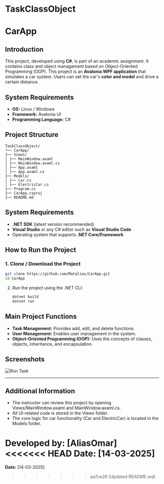 # TaskClassObject
# CarApp 

## Introduction

This project, developed using **C#**, is part of an academic assignment. It contains class and object management based on Object-Oriented Programming (OOP).
This project is an **Avalonia WPF application** that simulates a car system.
Users can set the car's **color and model** and drive a certain distance.

## System Requirements
- **OS:** Linux / Windows  
- **Framework:** Avalonia UI  
- **Programming Language:** C#  

## Project Structure
```
TaskClassObject/ 
└── CarApp/ 
├── Views/ 
│ ├── MainWindow.axaml 
│ ├── MainWindow.axaml.cs 
│ ├── App.axaml 
│ ├── App.axaml.cs 
├── Models/ 
│ ├── Car.cs 
│ ├── ElectricCar.cs 
├── Program.cs 
├── CarApp.csproj 
├── README.md
```

## System Requirements
- **.NET SDK** (latest version recommended)
- **Visual Studio** or any C# editor such as **Visual Studio Code**
- Operating system that supports **.NET Core/Framework**


## How to Run the Project

### 1. **Clone / Download the Project**  
```sh
git clone https://github.com/Matalias/CarApp.git
cd CarApp
   ```
2. Run the project using the .NET CLI:
   ```sh
   dotnet build
   dotnet run
   ```

## Main Project Functions
- **Task Management:** Provides add, edit, and delete functions.
- **User Management:** Enables user management in the system.
- **Object-Oriented Programming (OOP):** Uses the concepts of classes, objects, inheritance, and encapsulation.

## Screenshots
![Run Task](https://github.com/user-attachments/assets/bf592d14-8eb4-475c-9bc4-069fa531f18e)

---
## Additional Information

- The instructor can review this project by opening Views/MainWindow.axaml and MainWindow.axaml.cs.
- All UI-related code is stored in the Views folder.
- The core logic for car functionality (Car and ElectricCar) is located in the Models folder.


**Developed by:** [AliasOmar]
<<<<<<< HEAD
**Date:** [14-03-2025]
=======
**Date:** [14-03-2025]
>>>>>>> aa7ce26 (Updated README.md)
